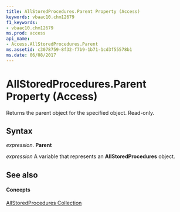 ```yaml
---
title: AllStoredProcedures.Parent Property (Access)
keywords: vbaac10.chm12679
f1_keywords:
- vbaac10.chm12679
ms.prod: access
api_name:
- Access.AllStoredProcedures.Parent
ms.assetid: c3078759-8f32-f7b9-1b71-1cd3f55578b1
ms.date: 06/08/2017
---
```



# AllStoredProcedures.Parent Property (Access)

Returns the parent object for the specified object. Read-only.


## Syntax

 _expression_. **Parent**

 _expression_ A variable that represents an **AllStoredProcedures** object.


## See also


#### Concepts


[AllStoredProcedures Collection](allstoredprocedures-object-access.md)

